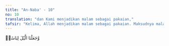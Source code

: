 ```yaml
---
title: "An-Naba' - 10"
no: 10
translation: "dan Kami menjadikan malam sebagai pakaian,"
tafsir: "Kelima, Allah menjadikan malam sebagai pakaian. Maksudnya malam itu gelap menutupi permukaan bumi sebagaimana pakaian menutup tubuh manusia. Hal itu berarti bahwa malam itu berfungsi sebagai pakaian bagi manusia yang dapat menutupi auratnya pada waktu tidur dari pandangan orang-orang yang mungkin melihatnya. Demikian pula sebagai pakaian, maka gelap malam itu dapat melindungi dan menyembunyikan seseorang yang tidur dari bahaya atau musuh yang sedang mengancam."
---
```


وَّجَعَلْنَا الَّيْلَ لِبَاسًاۙ 
